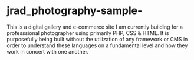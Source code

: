 # jrad_photography-sample-

This is a digital gallery and e-commerce site I am currently building for a professsional photographer using primarily PHP, CSS & HTML.  It is purposefully being built without the utilization of any framework or CMS in order to understand these languages on a fundamental level and how they work in concert with one another.  
